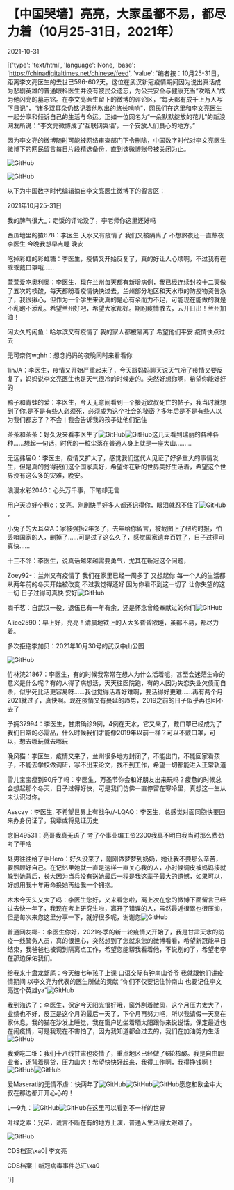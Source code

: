 # 【中国哭墙】亮亮，大家虽都不易，都尽力着（10月25-31日，2021年）

2021-10-31

[{'type': 'text/html', 'language': None, 'base': 'https://chinadigitaltimes.net/chinese/feed', 'value': '编者按：10月25-31日，距离李文亮医生的去世已596-602天。这位在武汉新冠疫情期间因为说出真话成为悲剧英雄的普通眼科医生并没有被民众遗忘，为公共安全与健康充当“吹哨人”成为他闪亮的墓志铭。在李文亮医生留下的微博的评论区，“每天都有成千上万人写下日记”，“诸多双耳朵仍铭记着他吹出的悠长哨响”，网民们在这里和李文亮医生一起分享和倾诉自己的生活与命运。正如一位网名为“一朵默默绽放的花儿”的新浪网友所说：“李文亮微博成了‘互联网哭墙’，一个安放人们良心的地方。”

因为李文亮的微博随时可能被网络审查部门下令删除，中国数字时代对李文亮医生微博下的网民留言每日片段精选备份，直到该微博账号被关闭为止。

![GitHub](https://chinadigitaltimes.net/chinese/files/2020/03/Screenshot-2020-03-13-10.48.21.png)

![GitHub](https://chinadigitaltimes.net/chinese/files/2020/03/Screenshot-2020-03-15-11.01.33.png)

以下为中国数字时代编辑摘自李文亮医生微博下的留言区：

2021年10月25-31日

我的脾气很大_：走饭的评论没了，李老师你这里还好吗

西瓜地里的猹678：李医生 天水又有疫情了 我们又被隔离了 不想熬夜还一直熬夜 李医生 今晚我想早点睡 晚安

吃掉彩虹的彩虹糖：李医生，疫情又开始反复了，真的好让人心烦啊，不过我有在乖乖戴口罩哦……

萱萱爱吃奥利奥：李医生，现在兰州每天都有新增病例，我已经连续封校十二天做了五次的核酸，每天都盼着疫情快快过去。兰州部分地区和天水市的防疫物资告急了，我很揪心，但作为一个学生来说真的是心有余而力不足，可能现在能做的就是不乱跑不添乱。希望兰州好吧，希望大家都好。期盼疫情散去，云开日出！兰州加油！

闲太久的闲鱼：哈尔滨又有疫情了 我的家人都被隔离了 希望他们平安 疫情快点过去

无可奈何wghh：想念妈妈的夜晚同时来看看你

1inJA：李医生，疫情又开始严重起来了，今天跟妈妈聊天说天气冷了疫情又要反复了，妈妈说李文亮医生也是天气很冷的时候走的。突然好想你啊，希望你能好好的

鸭子和青蛙的爱：李医生，今天无意间看到一个接近欧叔死亡的帖子，我当时就想到了你.是不是有些人必须死，必须成为这个社会的秘密？多年后是不是有些人以为我们都忘了？不会！我会告诉我的孩子让他们记住

茶茶和茶茶：好久没来看李医生了![GitHub](https://s.w.org/images/core/emoji/13.1.0/72x72/1f64f.png)![GitHub](https://s.w.org/images/core/emoji/13.1.0/72x72/1f64f.png)这几天看到瑞丽的各种各种……想起一句话，时代的一粒尘落在普通人身上就是一座大山………

无远弗届Q：李医生，疫情又扩大了，感觉我们这代人见证了好多重大的事情发生，但是真的觉得我们这个国家真好，希望你在新的世界美好生活着，希望这个世界没有这么多的灾难，晚安。

浪漫水彩2046：心头万千事，下笔却无言

用户天凉好个秋c：文亮。刚刷快手好多人都还记得你，眼泪就忍不住了![GitHub](https://s.w.org/images/core/emoji/13.1.0/72x72/1f64f.png)，

小兔子的大耳朵A：家被强拆2年多了，去年给你留言，被截图上了纽约时报，怕丢咱国家的人，删掉了……可是过了这么久了，感觉国家遗弃百姓了，日子过得可真快……

十三不邻：李医生，说真话越来越需要勇气，尤其在新冠这个问题，

Zoey92-：兰州又有疫情了 我们在家里已经一周多了 又想起你 每一个人的生活都从两年前的冬天开始被改变 不过我觉得还好 因为你看不到这一切了 让你失望的这一切 日子过得可真快 安好![GitHub](https://face.t.sinajs.cn/t4/appstyle/expression/ext/normal/8a/2018new_xin_org.png)

商千茗：自武汉一役，退伍已有一年有余，还是怀念曾经奉献过的你们![GitHub](https://face.t.sinajs.cn/t4/appstyle/expression/ext/normal/16/2018new_lazhu_org.png)

Alice2590：早上好，亮亮！清晨地铁上的人大多昏昏欲睡，虽都不易，都尽力着。

多次拒绝李加贝：2021年10月30号的武汉中山公园

![GitHub](https://chinadigitaltimes.net/chinese/files/2021/10/image-1635715642054.png)

竹林浣21867：李医生，有的时候我常常在想人为什么活着呢，甚至会迷茫生命的意义是什么呢？有的人得了病想活，天天往医院跑，有的人因为失恋失业欠债而自杀，似乎死比活更容易呀……我也觉得活着好难啊，要活得好更难……再有两个月2021就过了，真快啊。现在疫情又有蔓延的趋势，2019之前的日子似乎再也回不去了

予拥37994：李医生，甘肃确诊9例，4例在天水，它又来了，戴口罩已经成为了我们日常的必需品，什么时候我们才能像2019年以前一样？可以不戴口罩，可以，想去哪玩就去哪玩

晚风猫：李医生，疫情又来了，兰州很多地方封闭了，不能出门，不能回家看孩子，不能去学校做调研，写不出来论文，找不到工作，希望一切都能进入正常轨道

雪儿宝宝瘦到90斤了吗：李医生，万圣节你会和好朋友出来玩吗？疲惫的时候总会想起那个冬天，日子过得好快，可是我们仿佛一直停留在寒冷里，真想这一生从未认识过你。

Assczy：李医生, 不希望世界上有战争//-LQAQ：李医生，总感觉对面同胞快要回来办身份证了，我辈或将见证历史

念旧49531：亮哥我真无语了  考了个事业编工资2300我真不明白我当时那么费劲考了干啥

处男往往给了手Hero：好久没来了，刚刚做梦梦到奶奶，她让我不要那么辛苦，要照顾好自己。在记忆里她就一直是这样一直关心我的人，小时候调皮被妈妈揍就躲到她背后，长大因为当兵没有送她最后一程是我这辈子最大的遗憾，如果可以，好想用我十年寿命换她再给我一个拥抱。

木木今天头又大了吗：李医生您好，又来看您啦，离上次在您的微博下面留言已经过去快一年了，我现在考上研究生啦，离开了错误的人，虽然最近很累也很压抑，但是每次来您这里分享一下，就好很多呢，谢谢您![GitHub](https://face.t.sinajs.cn/t4/appstyle/expression/ext/normal/39/moren_dacall02_org.png)

普通网友椰-：李医生你好，2021冬季的新一轮疫情又开始了，我是甘肃天水的防疫一线警务人员，真的很担心，突然想到了您就来您的微博看看，希望新冠能早日结束，我爸爸也被调到隔离点工作，希望您能帮我看着他，不说别的了，希望老李在那边保佑我们。

给我来十盘龙虾尾：今天给七年孩子上课 口语交际有钟南山爷爷 我就跟他们讲疫情期间 以李文亮为代表的医生所做的贡献 “你们不仅要记住钟南山 也要记住李文亮这个英雄ya”![GitHub](https://face.t.sinajs.cn/t4/appstyle/expression/ext/normal/39/moren_dacall02_org.png)

我到海边了：李医生，保定今天阳光很好哦，窗外刮着微风，这个月压力太大了，业绩也不好，反正是这个月的最后一天了，下个月再努力吧，所以我请假一天窝在家休息，我的猫在沙发上睡觉，我在窗户边坐着晒太阳跟你来说说话，保定最近也在闹疫情，可是我现在不害怕了，因为我知道都会过去的，我们在加油努力生活![GitHub](https://face.t.sinajs.cn/t4/appstyle/expression/ext/normal/8a/2018new_xin_org.png)

我爱吃二细：我们十八线甘肃也疫情了，重点地区已经做了6轮核酸。我是自由职业者，还背着房贷，压力山大！希望快快好起来，我得工作啊，我得挣钱啊！![GitHub](https://face.t.sinajs.cn/t4/appstyle/expression/ext/normal/6e/2018new_leimu_org.png)![GitHub](https://face.t.sinajs.cn/t4/appstyle/expression/ext/normal/6e/2018new_leimu_org.png)

爱Maserati的无情不虐：快两年了![GitHub](https://face.t.sinajs.cn/t4/appstyle/expression/ext/normal/42/2018new_baobao_org.png)![GitHub](https://face.t.sinajs.cn/t4/appstyle/expression/ext/normal/42/2018new_baobao_org.png)![GitHub](https://face.t.sinajs.cn/t4/appstyle/expression/ext/normal/42/2018new_baobao_org.png)愿您和欧金中大叔在那边都开开心心的！

L&#8212;9九：![GitHub](https://face.t.sinajs.cn/t4/appstyle/expression/ext/normal/6e/2018new_leimu_org.png)![GitHub](https://face.t.sinajs.cn/t4/appstyle/expression/ext/normal/6e/2018new_leimu_org.png)在这里可以看到不一样的世界

叶绿之素：兄弟，谎言不断在有的地方上演，普通人生活得太艰难了。



![GitHub](https://chinadigitaltimes.net/chinese/files/2020/03/37-150x150.jpg)

CDS档案\xa0| 李文亮

CDS档案｜新冠病毒事件总汇\xa0

'}]